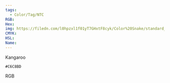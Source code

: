 ```yaml
---
tags:
  - Color/Tag/NTC
RGB:
Hex:
img: https://filedn.com/l0hpzxl1f01yT7GHxtF8cyk/Color%20Snake/standard_csv_to_svg/%23/C6C8BD.svg
CMYK:
HSL:
Name:
---
```

Kangaroo
```palette
#C6C8BD
```
RGB
